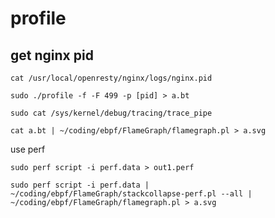 # profile

## get nginx pid

```
cat /usr/local/openresty/nginx/logs/nginx.pid
```

```
sudo ./profile -f -F 499 -p [pid] > a.bt

sudo cat /sys/kernel/debug/tracing/trace_pipe
```

```
cat a.bt | ~/coding/ebpf/FlameGraph/flamegraph.pl > a.svg
```

use perf

```
sudo perf script -i perf.data > out1.perf

sudo perf script -i perf.data | ~/coding/ebpf/FlameGraph/stackcollapse-perf.pl --all | ~/coding/ebpf/FlameGraph/flamegraph.pl > a.svg
```